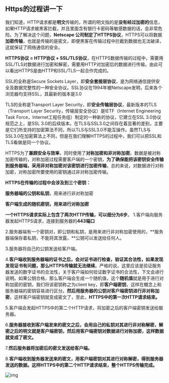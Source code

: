 ## Https的过程讲一下

我们知道，HTTP请求都是**明文**传输的，所谓的明文指的是**没有经过加密的**信息，如果HTTP请求被黑客拦截，并且里面含有银行卡密码等敏感数据的话，会非常危险。为了解决这个问题，**Netscape 公司制定了HTTPS协议**，HTTPS可以将数据**加密传输**，也就是传输的是密文，即便黑客在传输过程中拦截到数据也无法破译，这就保证了网络通信的安全。

**HTTPS协议 = HTTP协议 + SSL/TLS协议**，在HTTPS数据传输的过程中，需要用SSL/TLS对数据进行加密和解密，需要用HTTP对加密后的数据进行传输，由此可以看出HTTPS是由HTTP和SSL/TLS一起合作完成的。

SSL的全称是Secure Sockets Layer，即**安全套接层协议**，是为网络通信提供安全及数据完整性的一种安全协议。SSL协议在1994年被Netscape发明，后来各个浏览器均支持SSL，其最新的版本是3.0

TLS的全称是Transport Layer Security，即**安全传输层协议**，最新版本的TLS（Transport Layer Security，传输层安全协议）是IETF（Internet Engineering Task Force，Internet工程任务组）制定的一种新的协议，它建立在SSL 3.0协议规范之上，是SSL 3.0的后续版本。在TLS与SSL3.0之间存在着显著的差别，主要是它们所支持的加密算法不同，所以TLS与SSL3.0不能互操作。虽然TLS与SSL3.0在加密算法上不同，但是在我们理解HTTPS的过程中，我们可以把SSL和TLS看做是同一个协议。

HTTPS为了**兼顾安全与效率**，同时使用了**对称加密和非对称加密**。数据是被对称加密传输的，对称加密过程需要客户端的一个密钥，**为了确保能把该密钥安全传输到服务器端，采用非对称加密对该密钥进行加密传输**，总的来说，对数据进行对称加密，对称加密所要使用的密钥通过非对称加密传输。

**HTTPS在传输的过程中会涉及到三个密钥：**

**服务器端的公钥和私钥**，用来进行非对称加密

**客户端生成的随机密钥，用来进行对称加密**

**一个HTTPS请求实际上包含了两次HTTP传输，可以细分为8步**。
 1.客户端向服务器发起HTTPS请求，连接到服务器的**443端口**

2.服务器端有一个密钥对，即公钥和私钥，是用来进行非对称加密使用的，**服务器端保存着私钥，不能将其泄露，**公钥可以发送给任何人。

3.服务器将自己的公钥发送给客户端。

4.**客户端收到服务器端的证书之后，会对证书进行检查，验证其合法性，如果发现发现证书有问题，那么HTTPS传输就无法继续**。严格的说，这里应该是验证服务器发送的数字证书的合法性，关于客户端如何验证数字证书的合法性，下文会进行说明。如果公钥合格，那么客户端会生成一个随机值，这个**随机值**就是用于进行对称加密的密钥，我们将该密钥称之为client key，即**客户端密钥**，这样在概念上和服务器端的密钥容易进行区分。**然后用服务器的公钥对客户端密钥进行非对称加密**，这样客户端密钥就变成密文了，至此，**HTTPS中的第一次HTTP请求结束。**

5.客户端会发起HTTPS中的第二个HTTP请求，将加密之后的客户端密钥发送给服务器。

6.**服务器接收到客户端发来的密文之后，会用自己的私钥对其进行非对称解密，解密之后的明文就是客户端密钥，然后用客户端密钥对数据进行对称加密，这样数据就变成了密文。**

7.**然后服务器将加密后的密文发送给客户端。**

8.**客户端收到服务器发送来的密文，用客户端密钥对其进行对称解密，得到服务器发送的数据。这样HTTPS中的第二个HTTP请求结束，整个HTTPS传输完成。**

![img](https://upload-images.jianshu.io/upload_images/627325-dc83fef6ac2e6c88.png?imageMogr2/auto-orient/strip|imageView2/2/w/648/format/webp)